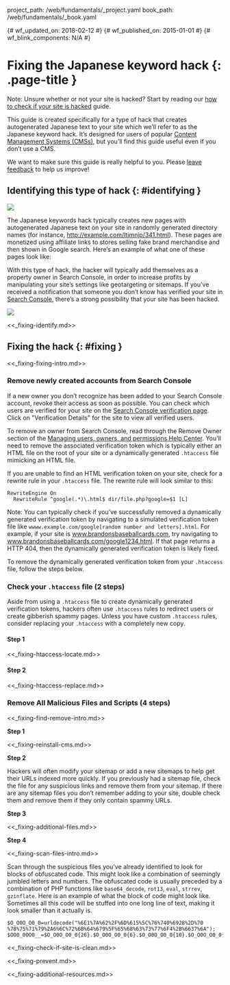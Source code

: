 project_path: /web/fundamentals/_project.yaml
book_path: /web/fundamentals/_book.yaml

{# wf_updated_on: 2018-02-12 #}
{# wf_published_on: 2015-01-01 #}
{# wf_blink_components: N/A #}

# Fixing the Japanese keyword hack {: .page-title }

Note: Unsure whether or not your site is hacked? Start by reading our
[how to check if your site is hacked](how_do_I_know_if_site_hacked) guide.

This guide is created specifically for a type of hack that creates
autogenerated Japanese text to your site which we’ll refer to as the
Japanese keyword hack. It’s designed for users of popular
[Content Management Systems (CMSs)](https://en.wikipedia.org/wiki/Web_content_management_system#Notable_web_CMS),
but you’ll find this guide useful even if you don’t use a CMS.

We want to make sure this guide is really helpful to you. Please
[leave feedback](https://docs.google.com/a/google.com/forms/d/12iF45BaZuEgwn29A7DOW73rd1Hi_7NiAHCFWB3zMu0U/viewform)
to help us improve!


## Identifying this type of hack {: #identifying }

<img src="/webmasters/images/JapaneseKeywordHackExamplePage.png" class="attempt-right">

The Japanese keywords hack typically creates new pages with autogenerated
Japanese text on your site in randomly generated directory names
(for instance, http://example.com/ltjmnjp/341.html). These pages are
monetized using affiliate links to stores selling fake brand merchandise
and then shown in Google search. Here’s an example of what one of these pages look like:

With this type of hack, the hacker will typically add themselves as a
property owner in Search Console, in order to increase profits by
manipulating your site’s settings like geotargeting or sitemaps.
If you’ve received a notification that someone you don’t know has
verified your site in [Search Console](https://www.google.com/webmasters/tools/),
there’s a strong possibility that your site has been hacked.

<img src="/webmasters/images/JapaneseKeywordHackExampleSearch.png" class="attempt-right">

<<_fixing-identify.md>>


## Fixing the hack {: #fixing }

<<_fixing-fixing-intro.md>>

### Remove newly created accounts from Search Console

If a new owner you don’t recognize has been added to your Search Console
account, revoke their access as soon as possible. You can check which users
are verified for your site on the
[Search Console verification page](https://www.google.com/webmasters/verification).
Click on "Verification Details" for the site to view all verified users.

To remove an owner from Search Console, read through the Remove Owner
section of the
[Managing users, owners, and permissions Help Center](https://support.google.com/webmasters/answer/2453966).
You’ll need to remove the associated verification token which is typically
either an HTML file on the root of your site or a dynamically generated
`.htaccess` file mimicking an HTML file.

If you are unable to find an HTML verification token on your site,
check for a rewrite rule in your `.htaccess` file. The rewrite rule
will look similar to this:

    RewriteEngine On
      RewriteRule ^google(.*)\.html$ dir/file.php?google=$1 [L]

Note: You can typically check if you’ve successfully removed a dynamically
generated verification token by navigating to a simulated verification
token file like `wwww.example.com/google[random number and letters].html`.
For example, if your site is www.brandonsbaseballcards.com, try navigating
to www.brandonsbaseballcards.com/google1234.html. If that page returns a
HTTP 404, then the dynamically generated verification token is likely fixed.

To remove the dynamically generated verification token from your
`.htaccess` file, follow the steps below.

### Check your `.htaccess` file (2 steps)

Aside from using a `.htaccess` file to create dynamically generated
verification tokens, hackers often use `.htaccess` rules to redirect
users or create gibberish spammy pages. Unless you have custom
`.htaccess` rules, consider replacing your `.htaccess` with a
completely new copy.

#### Step 1

<<_fixing-htaccess-locate.md>>

#### Step 2

<<_fixing-htaccess-replace.md>>

### Remove All Malicious Files and Scripts (4 steps)

<<_fixing-find-remove-intro.md>>

**Step 1**

<<_fixing-reinstall-cms.md>>

**Step 2**

Hackers will often modify your sitemap or add a new sitemaps to help get their
URLs indexed more quickly. If you previously had a sitemap file, check the
file for any suspicious links and remove them from your sitemap. If
there are any sitemap files you don’t remember adding to your site,
double check them and remove them if they only contain spammy URLs.

**Step 3**

<<_fixing-additional-files.md>>

**Step 4**

<<_fixing-scan-files-intro.md>>

Scan through the suspicious files you’ve already identified to look
for blocks of obfuscated code. This might look like a combination of
seemingly jumbled letters and numbers. The obfuscated code is usually
preceded by a combination of PHP functions like `base64_decode`, `rot13`,
`eval`, `strrev`, `gzinflate`. Here is an example of what the block of code
might look like. Sometimes all this code will be stuffed into one long line
of text, making it look smaller than it actually is.

    $O_O0O_O0_0=urldecode("%6E1%7A%62%2F%6D%615%5C%76%740%6928%2D%70
    %78%75%71%79%2A6%6C%72%6B%64%679%5F%65%68%63%73%77%6F4%2B%6637%6A");
    $OO0_0OO0__=$O_O0O_O0_0{26}.$O_O0O_O0_0{6}.$O_O0O_O0_0{10}.$O_O0O_O0_0{30}

<<_fixing-check-if-site-is-clean.md>>

<<_fixing-prevent.md>>

<<_fixing-additional-resources.md>>
